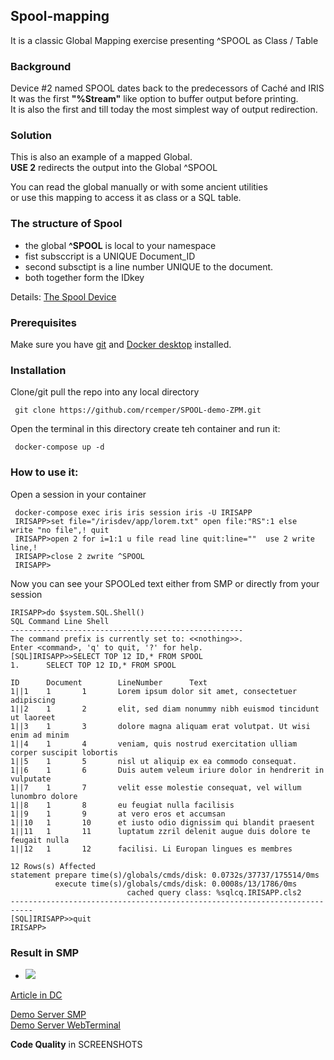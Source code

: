 ## Spool-mapping
It is a classic Global Mapping exercise presenting ^SPOOL as Class / Table

### Background
Device #2 named SPOOL dates back to the predecessors of Caché and IRIS  
It was the first __"%Stream"__ like option to buffer output before printing.  
It is also the first and till today the most simplest way of output redirection.   

### Solution
This is also an example of a mapped Global.   
__USE 2__ redirects the output into the Global ^SPOOL  

You can read the global manually or with some ancient utilities  
or use this mapping to access it as class or a SQL table.  

### The structure of Spool
- the global __^SPOOL__ is local to your namespace  
- fist subsccript is a UNIQUE Document_ID  
- second subsctipt is a line number UNIQUE to the document.  
- both together form the IDkey  

Details: [The Spool Device](https://docs.intersystems.com/irislatest/csp/docbook/DocBook.UI.Page.cls?KEY=GIOD_spool)

### Prerequisites  
Make sure you have [git](https://git-scm.com/book/en/v2/Getting-Started-Installing-Git) and [Docker desktop](https://www.docker.com/products/docker-desktop) installed.   
### Installation   
Clone/git pull the repo into any local directory  
```
 git clone https://github.com/rcemper/SPOOL-demo-ZPM.git   
```
Open the terminal in this directory create teh container and run it:   
```
 docker-compose up -d
```
### How to use it:   

Open a session in your container   
```
 docker-compose exec iris iris session iris -U IRISAPP
 IRISAPP>set file="/irisdev/app/lorem.txt" open file:"RS":1 else  write "no file",! quit
 IRISAPP>open 2 for i=1:1 u file read line quit:line=""  use 2 write line,!
 IRISAPP>close 2 zwrite ^SPOOL
 IRISAPP>
```
Now you can see your SPOOLed text either from SMP or directly from your session   
```
IRISAPP>do $system.SQL.Shell()
SQL Command Line Shell
----------------------------------------------------
The command prefix is currently set to: <<nothing>>.
Enter <command>, 'q' to quit, '?' for help.
[SQL]IRISAPP>>SELECT TOP 12 ID,* FROM SPOOL
1.      SELECT TOP 12 ID,* FROM SPOOL

ID      Document        LineNumber      Text
1||1    1       1       Lorem ipsum dolor sit amet, consectetuer adipiscing
1||2    1       2       elit, sed diam nonummy nibh euismod tincidunt ut laoreet
1||3    1       3       dolore magna aliquam erat volutpat. Ut wisi enim ad minim
1||4    1       4       veniam, quis nostrud exercitation ulliam corper suscipit lobortis
1||5    1       5       nisl ut aliquip ex ea commodo consequat.
1||6    1       6       Duis autem veleum iriure dolor in hendrerit in vulputate
1||7    1       7       velit esse molestie consequat, vel willum lunombro dolore
1||8    1       8       eu feugiat nulla facilisis
1||9    1       9       at vero eros et accumsan
1||10   1       10      et iusto odio dignissim qui blandit praesent
1||11   1       11      luptatum zzril delenit augue duis dolore te feugait nulla
1||12   1       12      facilisi. Li Europan lingues es membres

12 Rows(s) Affected
statement prepare time(s)/globals/cmds/disk: 0.0732s/37737/175514/0ms
          execute time(s)/globals/cmds/disk: 0.0008s/13/1786/0ms
                          cached query class: %sqlcq.IRISAPP.cls2
---------------------------------------------------------------------------
[SQL]IRISAPP>>quit
IRISAPP>
 ```
### Result in SMP
- ![](https://github.com/rcemper/SPOOL-mapping-ZPM/blob/master/spool.jpg?raw=true)

[Article in DC](https://community.intersystems.com/post/spool-sql-table)    

[Demo Server SMP](https://spool-mapping.demo.community.intersystems.com/csp/sys/UtilHome.csp)   
[Demo Server WebTerminal](https://spool-mapping.demo.community.intersystems.com/terminal/)    
        
**Code Quality** in SCREENSHOTS    
